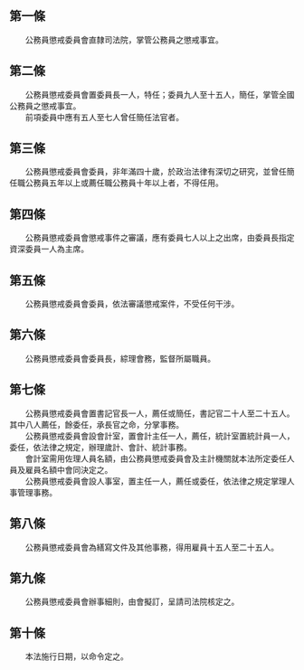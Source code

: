 第一條 
-------
　　公務員懲戒委員會直隸司法院，掌管公務員之懲戒事宜。  


第二條 
-------
　　公務員懲戒委員會置委員長一人，特任；委員九人至十五人，簡任，掌管全國公務員之懲戒事宜。  
　　前項委員中應有五人至七人曾任簡任法官者。  


第三條 
-------
　　公務員懲戒委員會委員，非年滿四十歲，於政治法律有深切之研究，並曾任簡任職公務員五年以上或薦任職公務員十年以上者，不得任用。  


第四條 
-------
　　公務員懲戒委員會懲戒事件之審議，應有委員七人以上之出席，由委員長指定資深委員一人為主席。  


第五條 
-------
　　公務員懲戒委員會委員，依法審議懲戒案件，不受任何干涉。  


第六條 
-------
　　公務員懲戒委員會委員長，綜理會務，監督所屬職員。  


第七條 
-------
　　公務員懲戒委員會置書記官長一人，薦任或簡任，書記官二十人至二十五人。其中八人薦任，餘委任，承長官之命，分掌事務。  
　　公務員懲戒委員會設會計室，置會計主任一人，薦任，統計室置統計員一人，委任，依法律之規定，辦理歲計、會計、統計事務。  
　　會計室需用佐理人員名額，由公務員懲戒委員會及主計機關就本法所定委任人員及雇員名額中會同決定之。  
　　公務員懲戒委員會設人事室，置主任一人，薦任或委任，依法律之規定掌理人事管理事務。  


第八條 
-------
　　公務員懲戒委員會為繕寫文件及其他事務，得用雇員十五人至二十五人。  


第九條 
-------
　　公務員懲戒委員會辦事細則，由會擬訂，呈請司法院核定之。  


第十條 
-------
　　本法施行日期，以命令定之。